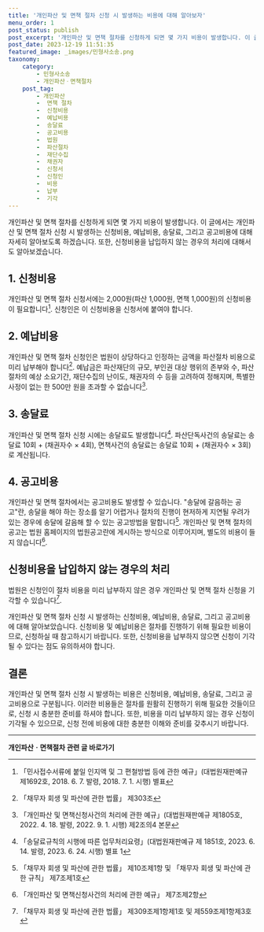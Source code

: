 ```yaml
---
title: '개인파산 및 면책 절차 신청 시 발생하는 비용에 대해 알아보자'
menu_order: 1
post_status: publish
post_excerpt: '개인파산 및 면책 절차를 신청하게 되면 몇 가지 비용이 발생합니다. 이 글에서는 개인파산 및 면책 절차 신청 시 발생하는 신청비용, 예납비용, 송달료, 그리고 공고비용에 대해 자세히 알아보도록 하겠습니다. 또한, 신청비용을 납입하지 않는 경우의 처리에 대해서도 알아보겠습니다.'
post_date: 2023-12-19 11:51:35
featured_image: _images/민형사소송.png
taxonomy:
    category:
        - 민형사소송
        - 개인파산ㆍ면책절차
    post_tag:
        - 개인파산
        -  면책 절차
        -  신청비용
        -  예납비용
        -  송달료
        -  공고비용
        -  법원
        -  파산절차
        -  재단수집
        -  채권자
        -  신청서
        -  신청인
        -  비용
        -  납부
        -  기각
---
```



개인파산 및 면책 절차를 신청하게 되면 몇 가지 비용이 발생합니다. 이 글에서는 개인파산 및 면책 절차 신청 시 발생하는 신청비용, 예납비용, 송달료, 그리고 공고비용에 대해 자세히 알아보도록 하겠습니다. 또한, 신청비용을 납입하지 않는 경우의 처리에 대해서도 알아보겠습니다.

## 1. 신청비용

개인파산 및 면책 절차 신청서에는 2,000원(파산 1,000원, 면책 1,000원)의 신청비용이 필요합니다[^1]. 신청인은 이 신청비용을 신청서에 붙여야 합니다.

## 2. 예납비용

개인파산 및 면책 절차 신청인은 법원이 상당하다고 인정하는 금액을 파산절차 비용으로 미리 납부해야 합니다[^2]. 예납금은 파산재단의 규모, 부인권 대상 행위의 존부와 수, 파산절차의 예상 소요기간, 재단수집의 난이도, 채권자의 수 등을 고려하여 정해지며, 특별한 사정이 없는 한 500만 원을 초과할 수 없습니다[^3].

## 3. 송달료

개인파산 및 면책 절차 신청 시에는 송달료도 발생합니다[^4]. 파산단독사건의 송달료는 송달료 10회 + (채권자수 × 4회), 면책사건의 송달료는 송달료 10회 + (채권자수 × 3회)로 계산됩니다.

## 4. 공고비용

개인파산 및 면책 절차에서는 공고비용도 발생할 수 있습니다. "송달에 갈음하는 공고"란, 송달을 해야 하는 장소를 알기 어렵거나 절차의 진행이 현저하게 지연될 우려가 있는 경우에 송달에 갈음해 할 수 있는 공고방법을 말합니다[^5]. 개인파산 및 면책 절차의 공고는 법원 홈페이지의 법원공고란에 게시하는 방식으로 이루어지며, 별도의 비용이 들지 않습니다[^6].

## 신청비용을 납입하지 않는 경우의 처리

법원은 신청인이 절차 비용을 미리 납부하지 않은 경우 개인파산 및 면책 절차 신청을 기각할 수 있습니다[^7].

개인파산 및 면책 절차 신청 시 발생하는 신청비용, 예납비용, 송달료, 그리고 공고비용에 대해 알아보았습니다. 신청비용 및 예납비용은 절차를 진행하기 위해 필요한 비용이므로, 신청하실 때 참고하시기 바랍니다. 또한, 신청비용을 납부하지 않으면 신청이 기각될 수 있다는 점도 유의하셔야 합니다.

[^1]: 「민사접수서류에 붙일 인지액 및 그 편철방법 등에 관한 예규」(대법원재판예규 제1692호, 2018. 6. 7. 발령, 2018. 7. 1. 시행) 별표
[^2]: 「채무자 회생 및 파산에 관한 법률」 제303조
[^3]: 「개인파산 및 면책신청사건의 처리에 관한 예규」(대법원재판예규 제1805호, 2022. 4. 18. 발령, 2022. 9. 1. 시행) 제2조의4 본문
[^4]: 「송달료규칙의 시행에 따른 업무처리요령」(대법원재판예규 제 1851호, 2023. 6. 14. 발령, 2023. 6. 24. 시행) 별표 1
[^5]: 「채무자 회생 및 파산에 관한 법률」 제10조제1항 및 「채무자 회생 및 파산에 관한 규칙」 제7조제1호
[^6]: 「개인파산 및 면책신청사건의 처리에 관한 예규」 제7조제2항
[^7]: 「채무자 회생 및 파산에 관한 법률」 제309조제1항제1호 및 제559조제1항제3호

## 결론

개인파산 및 면책 절차 신청 시 발생하는 비용은 신청비용, 예납비용, 송달료, 그리고 공고비용으로 구분됩니다. 이러한 비용들은 절차를 원활히 진행하기 위해 필요한 것들이므로, 신청 시 충분한 준비를 하셔야 합니다. 또한, 비용을 미리 납부하지 않는 경우 신청이 기각될 수 있으므로, 신청 전에 비용에 대한 충분한 이해와 준비를 갖추시기 바랍니다.


<!-- wp:separator -->
<hr class="wp-block-separator has-alpha-channel-opacity"/>
<!-- /wp:separator -->

<!-- wp:group {"backgroundColor":"base","layout":{"type":"constrained"}} -->
<div class="wp-block-group has-base-background-color has-background"><!-- wp:paragraph {"align":"center","fontSize":"medium"} -->
<p class="has-text-align-center has-large-font-size"><strong>개인파산ㆍ면책절차 관련 글 바로가기</strong></p>
<!-- /wp:paragraph -->


<!-- wp:latest-posts
{"categories":[{"id":14814,"count":19,"description":"","link":"https://uknowlaw.com/category/%ea%b0%9c%ec%9d%b8%ed%8c%8c%ec%82%b0%e3%86%8d%eb%a9%b4%ec%b1%85%ec%a0%88%ec%b0%a8/","name":"개인파산ㆍ면책절차","slug":"개인파산ㆍ면책절차","taxonomy":"category","parent":0,"meta":[],"_links":{"self":[{"href":"https://uknowlaw.com/wp-json/wp/v2/categories/14814"}],"collection":[{"href":"https://uknowlaw.com/wp-json/wp/v2/categories"}],"about":[{"href":"https://uknowlaw.com/wp-json/wp/v2/taxonomies/category"}],"wp:post_type":[{"href":"https://uknowlaw.com/wp-json/wp/v2/posts?categories=14814"}],"curies":[{"name":"wp","href":"https://api.w.org/{rel}","templated":true}]}}],"postsToShow":100,"excerptLength":28,"postLayout":"grid","columns":2,"featuredImageAlign":"left","featuredImageSizeSlug":"large","fontSize":"small"} /--></div>
<!-- /wp:group -->